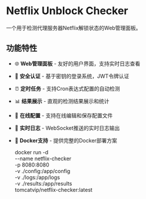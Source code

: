 # Netflix Unblock Checker

一个用于检测代理服务器Netflix解锁状态的Web管理面板。

## 功能特性

- 🌐 **Web管理面板** - 友好的用户界面，支持实时日志查看
- 🔐 **安全认证** - 基于密钥的登录系统，JWT令牌认证
- ⏰ **定时任务** - 支持Cron表达式配置的自动检测
- 📊 **结果展示** - 直观的检测结果展示和统计
- 🔧 **在线配置** - 支持在线编辑和保存配置文件
- 📝 **实时日志** - WebSocket推送的实时日志输出
- 🐳 **Docker支持** - 提供完整的Docker部署方案

  docker run -d \
  --name netflix-checker \
  -p 8080:8080 \
  -v ./config:/app/config \
  -v ./logs:/app/logs \
  -v ./results:/app/results \
  tomcatvip/netflix-checker:latest


